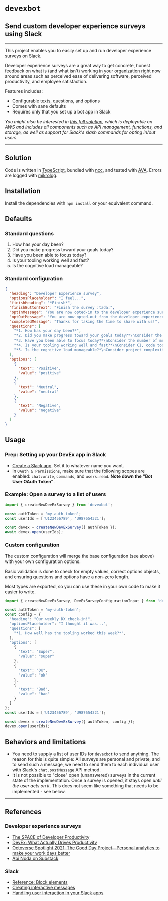 # `devexbot`

## Send custom developer experience surveys using Slack

---

This project enables you to easily set up and run developer experience surveys on Slack.

Developer experience surveys are a great way to get concrete, honest feedback on what is (and what isn't) working in your organization right now around areas such as perceived ease of delivering software, perceived productivity, and employee satisfaction.

Features includes:

- Configurable texts, questions, and options
- Comes with sane defaults
- Requires only that you set up a bot app in Slack

_You might also be interested in [this full solution](https://github.com/mikaelvesavuori/slack-devex-survey), which is deployable on AWS and includes all components such as API management, functions, and storage, as well as support for Slack's slash commands for opting in/out users._

---

## Solution

Code is written in [TypeScript](https://www.typescriptlang.org), bundled with [ncc](https://github.com/vercel/ncc), and tested with [AVA](https://github.com/avajs/ava). Errors are logged with [mikrolog](https://github.com/mikaelvesavuori/mikrolog).

## Installation

Install the dependencies with `npm install` or your equivalent command.

## Defaults

### Standard questions

1. How has your day been?
2. Did you make progress toward your goals today?
3. Have you been able to focus today?
4. Is your tooling working well and fast?
5. Is the cognitive load manageable?

### Standard configuration

```json
{
  "heading": "Developer Experience survey",
  "optionsPlaceholder": "I feel...",
  "finishHeading": "*Finish*",
  "finishButtonText": "Finish the survey :tada:",
  "optInMessage": "You are now opted-in to the developer experience survey!",
  "optOutMessage": "You are now opted-out from the developer experience survey.",
  "completedMessage": "Thanks for taking the time to share with us!",
  "questions": [
    "*1. How has your day been?*",
    "*2. Did you make progress toward your goals today?*\nConsider the clarity of goals, how engaging the work is, your control of the structure of work...",
    "*3. Have you been able to focus today?*\nConsider the number of meetings, interruptions, unplanned work...",
    "*4. Is your tooling working well and fast?*\nConsider CI, code tools, platform tools, build and test times, code review times...",
    "*5. Is the cognitive load manageable?*\nConsider project complexity, friction, processes, communication..."
  ],
  "options": [
    {
      "text": "Positive",
      "value": "positive"
    },
    {
      "text": "Neutral",
      "value": "neutral"
    },
    {
      "text": "Negative",
      "value": "negative"
    }
  ]
}
```

## Usage

### Prep: Setting up your DevEx app in Slack

- [Create a Slack app](https://api.slack.com/authentication/basics). Set it to whatever name you want.
- In `OAuth & Permissions`, make sure that the following scopes are enabled: `chat:write`, `commands`, and `users:read`. **Note down the "Bot User OAuth Token"**.

### Example: Open a survey to a list of users

```ts
import { createNewDevExSurvey } from 'devexbot';

const authToken = 'my-auth-token';
const userIds = ['U123456789', 'U987654321'];

const devex = createNewDevExSurvey({ authToken });
await devex.open(userIds);
```

### Custom configuration

The custom configuration will merge the base configuration (see above) with your own configuration options.

Basic validation is done to check for empty values, correct options objects, and ensuring questions and options have a non-zero length.

Most types are exported, so you can use these in your own code to make it easier to write.

```ts
import { createNewDevExSurvey, DevExSurveyConfigurationInput } from 'devexbot';

const authToken = 'my-auth-token';
const config = {
  "heading": "Our weekly DX check-in!",
  "optionsPlaceholder": "I thought it was...",
  "questions": [
    "*1. How well has the tooling worked this week?*",
  ],
  "options": [
    {
      "text": "Super",
      "value": "super"
    },
    {
      "text": "OK",
      "value": "ok"
    },
    {
      "text": "Bad",
      "value": "bad"
    }
  ]
};
const userIds = ['U123456789', 'U987654321'];

const devex = createNewDevExSurvey({ authToken, config });
devex.open(userIds);
```

## Behaviors and limitations

- You need to supply a list of user IDs for `devexbot` to send anything. The reason for this is quite simple: All surveys are personal and private, and to send such a message, we need to send them to each individual user with Slack's `chat.postMessage` API method.
- It is not possible to "close" open (unanswered) surveys in the current state of the implementation. Once a survey is opened, it stays open _until the user acts on it_. This does not seem like something that needs to be implemented - see below.

---

## References

### Developer experience surveys

- [The SPACE of Developer Productivity](https://queue.acm.org/detail.cfm?id=3454124)
- [DevEx: What Actually Drives Productivity](https://queue.acm.org/detail.cfm?id=3595878)
- [Octoverse Spotlight 2021: The Good Day Project—Personal analytics to make your work days better](https://github.blog/2021-05-25-octoverse-spotlight-good-day-project/)
- [Abi Noda on Substack](https://substack.com/@abinoda)

### Slack

- [Reference: Block elements](https://api.slack.com/reference/block-kit/block-elements#button)
- [Creating interactive messages](https://api.slack.com/messaging/interactivity)
- [Handling user interaction in your Slack apps](https://api.slack.com/interactivity/handling)
